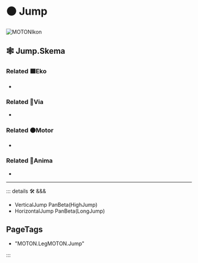 # 🟠 <motor>Jump</motor>

![MOTONIkon](/BetaIkon/MOTONs_Ikon.png)

## 🕸 Jump.Skema

### Related 🟩<ekos>Eko</ekos>

-

### Related 🔻<via>Via</via>

-

### Related 🟠<motor>Motor</motor>

-

### Related 💜<anima>Anima</anima>

-

---

<!-- =================================================== -->
<!-- =================================================== -->
<!-- =================================================== -->
<!-- =================================================== -->
<!-- =================================================== -->
::: details 🛠 <dev>&&&</dev>

- VerticalJump PanBeta(HighJump)
- HorizontalJump PanBeta(LongJump)

<h2>PageTags</h2>

- "MOTON.LegMOTON.Jump"

:::
